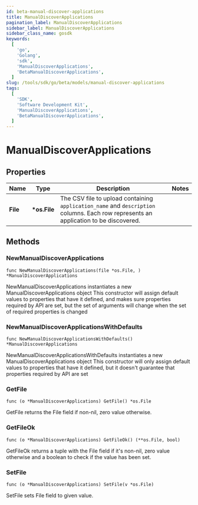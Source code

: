 ```yaml
---
id: beta-manual-discover-applications
title: ManualDiscoverApplications
pagination_label: ManualDiscoverApplications
sidebar_label: ManualDiscoverApplications
sidebar_class_name: gosdk
keywords:
  [
    'go',
    'Golang',
    'sdk',
    'ManualDiscoverApplications',
    'BetaManualDiscoverApplications',
  ]
slug: /tools/sdk/go/beta/models/manual-discover-applications
tags:
  [
    'SDK',
    'Software Development Kit',
    'ManualDiscoverApplications',
    'BetaManualDiscoverApplications',
  ]
---
```


# ManualDiscoverApplications

## Properties

| Name | Type | Description | Notes |
| --- | --- | --- | --- |
| **File** | **\*os.File** | The CSV file to upload containing `application_name` and `description` columns. Each row represents an application to be discovered. |

## Methods

### NewManualDiscoverApplications

`func NewManualDiscoverApplications(file *os.File, ) *ManualDiscoverApplications`

NewManualDiscoverApplications instantiates a new ManualDiscoverApplications object This constructor will assign default values to properties that have it defined, and makes sure properties required by API are set, but the set of arguments will change when the set of required properties is changed

### NewManualDiscoverApplicationsWithDefaults

`func NewManualDiscoverApplicationsWithDefaults() *ManualDiscoverApplications`

NewManualDiscoverApplicationsWithDefaults instantiates a new ManualDiscoverApplications object This constructor will only assign default values to properties that have it defined, but it doesn't guarantee that properties required by API are set

### GetFile

`func (o *ManualDiscoverApplications) GetFile() *os.File`

GetFile returns the File field if non-nil, zero value otherwise.

### GetFileOk

`func (o *ManualDiscoverApplications) GetFileOk() (**os.File, bool)`

GetFileOk returns a tuple with the File field if it's non-nil, zero value otherwise and a boolean to check if the value has been set.

### SetFile

`func (o *ManualDiscoverApplications) SetFile(v *os.File)`

SetFile sets File field to given value.
